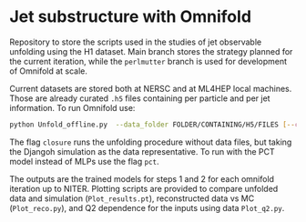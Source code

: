 # Jet substructure with Omnifold

Repository to store the scripts used in the studies of jet observable unfolding using the H1 dataset. Main branch stores the strategy planned for the current iteration, while the ```perlmutter``` branch is used for development of Omnifold at scale. 

Current datasets are stored both at NERSC and at ML4HEP local machines. Those are already curated ```.h5``` files containing per particle and per jet information. To run Omnifold use:

```bash
python Unfold_offline.py  --data_folder FOLDER/CONTAINING/H5/FILES [--closure] [--pct] --niter NITER
```

The flag ```closure``` runs the unfolding procedure without data files, but taking the Djangoh simulation as the data representative. To run with the PCT model instead of MLPs use the flag ```pct```.

The outputs are the trained models for steps 1 and 2 for each omnifold iteration up to NITER. Plotting scripts are provided to compare unfolded data and simulation (```Plot_results.pt```), reconstructed data vs MC (```Plot_reco.py```), and Q2 dependence for the inputs using data ```Plot_q2.py```. 
